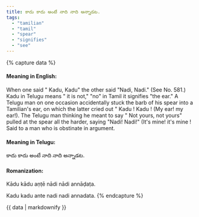 ```yaml
---
title: కాదు కాదు అంటే నాది నాది అన్నాడట.
tags:
  - "tamilian"
  - "tamil"
  - "spear"
  - "signifies"
  - "see"
---
```


{% capture data %}
#### Meaning in English:
When one said " Kadu, Kadu" the other said "Nadi, Nadi."
(See No. 581.)
Kadu in Telugu means " it is not," "no" in Tamil it signifies "the ear." A Telugu man on one occasion accidentally stuck the barb of his spear into a Tamilian's ear, on which the latter cried out " Kadu ! Kadu ! (My ear! my ear!). The Telugu man thinking he meant to say " Not yours, not yours" pulled at the spear all the harder, saying "Nadi! Nadi!" (It's mine! it's mine !
Said to a man who is obstinate in argument.

#### Meaning in Telugu:
కాదు కాదు అంటే నాది నాది అన్నాడట.

#### Romanization:
Kādu kādu aṇṭē nādi nādi annāḍaṭa.

Kadu kadu ante nadi nadi annadata.
{% endcapture %}

{{ data | markdownify }}

